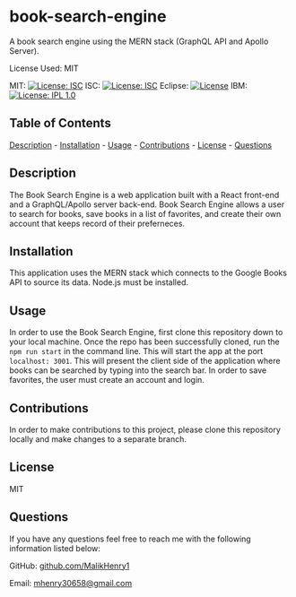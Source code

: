 # book-search-engine
A book search engine using the MERN stack (GraphQL API and Apollo Server).

 
 License Used: MIT

  MIT: 
  [![License: ISC](https://img.shields.io/badge/License-ISC-blue.svg)](https://opensource.org/licenses/ISC)
  ISC: [![License: ISC](https://img.shields.io/badge/License-ISC-blue.svg)](https://opensource.org/licenses/ISC)
  Eclipse: [![License](https://img.shields.io/badge/License-EPL_1.0-red.svg)](https://opensource.org/licenses/EPL-1.0)
  IBM: [![License: IPL 1.0](https://img.shields.io/badge/License-IPL_1.0-blue.svg)](https://opensource.org/licenses/IPL-1.0)


  ## Table of Contents
  [Description](#description)
    - [Installation](#installation)
    - [Usage](#usage)
    - [Contributions](#contributions)
    - [License](#license)
    - [Questions](#questions)

  ## Description 
  
  The Book Search Engine is a web application built with a React front-end and a GraphQL/Apollo server back-end. Book Search Engine allows a user to search for books, save books in a list of favorites, and create their own account that keeps record of their preferneces. 
    
  ## Installation 
  
  This application uses the MERN stack which connects to the Google Books API to source its data. Node.js must be installed. 

  ## Usage 
  
  In order to use the Book Search Engine, first clone this repository down to your local machine. Once the repo has been successfully cloned, run the `npm run start` in the command line. This will start the app at the port `localhost: 3001`. This will present the client side of the application where books can be searched by typing into the search bar. In order to save favorites, the user must create an account and login.

  ## Contributions 
  
  In order to make contributions to this project, please clone this repository locally and make changes to a separate branch. 

  ## License 
  
  MIT

  ## Questions
  If you have any questions feel free to reach me with the following information listed below:

  GitHub: [github.com/MalikHenry1](mailto:github.com/MalikHenry1)
  
  Email: mhenry30658@gmail.com
    
    


    